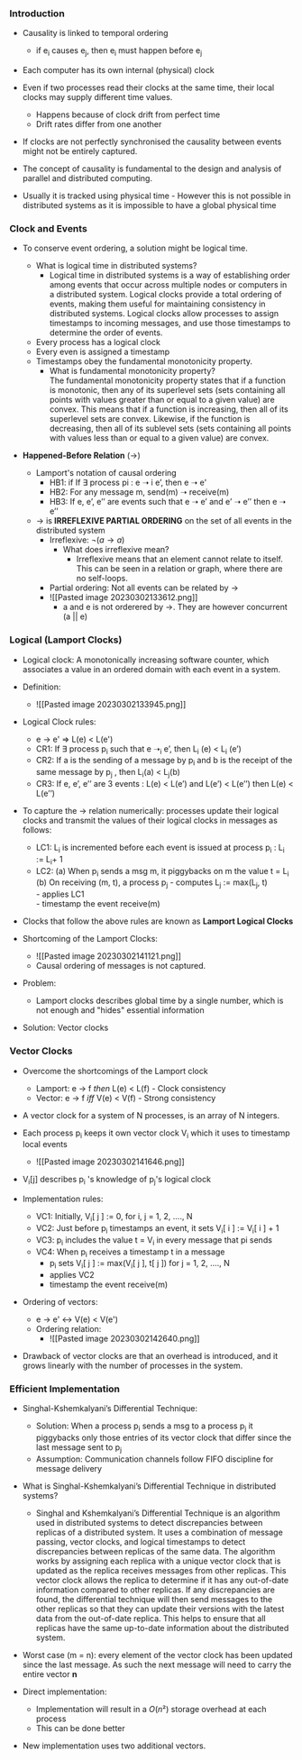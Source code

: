 ### Introduction
* Causality is linked to temporal ordering
	* if e<sub>i</sub> causes e<sub>j</sub>, then e<sub>i</sub> must happen before e<sub>j</sub>
* Each computer has its own internal (physical) clock
* Even if two processes read their clocks at the same time, their local clocks may supply different time values.
	* Happens because of clock drift from perfect time
	* Drift rates differ from one another
* If clocks are not perfectly synchronised the causality between events might not be entirely captured.

* The concept of causality is fundamental to the design and analysis of parallel and distributed computing.
* Usually it is tracked using physical time - However this is not possible in distributed systems as it is impossible to have a global physical time

### Clock and Events

* To conserve event ordering, a solution might be logical time.
	* What is logical time in distributed systems? 
		* Logical time in distributed systems is a way of establishing order among events that occur across multiple nodes or computers in a distributed system. Logical clocks provide a total ordering of events, making them useful for maintaining consistency in distributed systems. Logical clocks allow processes to assign timestamps to incoming messages, and use those timestamps to determine the order of events.
	* Every process has a logical clock
	* Every even is assigned a timestamp
	* Timestamps obey the fundamental monotonicity property.
		* What is fundamental monotonicity property? 	
			The fundamental monotonicity property states that if a function is monotonic, then any of its superlevel sets (sets containing all points with values greater than or equal to a given value) are convex. This means that if a function is increasing, then all of its superlevel sets are convex. Likewise, if the function is decreasing, then all of its sublevel sets (sets containing all points with values less than or equal to a given value) are convex.

* **Happened-Before Relation** (->)
	* Lamport's notation of causal ordering
		* HB1: if If ∃ process pi : e ➝ i e’, then e ➝ e'
		* HB2: For any message m, send(m) ➝ receive(m)
		* HB3: If e, e’, e’’ are events such that e ➝ e’ and e’ ➝ e’’ then e ➝ e’’
	* -> is **IRREFLEXIVE PARTIAL ORDERING** on the set of all events in the distributed system
		* Irreflexive: $\lnot(a\rightarrow a)$  
			* What does irreflexive mean? 
				* Irreflexive means that an element cannot relate to itself. This can be seen in a relation or graph, where there are no self-loops.
		* Partial ordering: Not all events can be related by ->
		* ![[Pasted image 20230302133612.png]]
			* a and e is not orderered by ->. They are however concurrent (a || e)

### Logical (Lamport Clocks)
* Logical clock: A monotonically increasing software counter, which associates a value in an ordered domain with each event in a system.
* Definition:
	* ![[Pasted image 20230302133945.png]]
* Logical Clock rules:
	* e -> e' => L(e) < L(e')
	* CR1: If ∃ process p<sub>i</sub> such that e ➝<sub>i</sub> e’, then L<sub>i</sub> (e) < L<sub>i</sub> (e’)
	* CR2: If a is the sending of a message by p<sub>i</sub> and b is the receipt of the same message by p<sub>j</sub> , then L<sub>i</sub>(a) < L<sub>j</sub>(b)
	* CR3: If e, e’, e’’ are 3 events : L(e) < L(e’) and L(e’) < L(e’’) then L(e) < L(e’’)
* To capture the -> relation numerically: processes update their logical clocks and transmit the values of their logical clocks in messages as follows:
	* LC1: L<sub>i</sub> is incremented before each event is issued at process p<sub>i</sub> : L<sub>i</sub> := L<sub>i</sub>+ 1
	* LC2: (a) When p<sub>i</sub> sends a msg m, it piggybacks on m the value t = L<sub>i</sub>  
		(b) On receiving (m, t), a process p<sub>j</sub> 
				- computes L<sub>j</sub> := max(L<sub>j</sub>, t)  
				- applies LC1  
				- timestamp the event receive(m)
* Clocks that follow the above rules are known as **Lamport Logical Clocks**

* Shortcoming of the Lamport Clocks:
	* ![[Pasted image 20230302141121.png]] 
	* Causal ordering of messages is not captured.
* Problem:
	* Lamport clocks describes global time by a single number, which is not enough and "hides" essential information
* Solution: Vector clocks

### Vector Clocks
* Overcome the shortcomings of the Lamport clock
	* Lamport: e -> f *then* L(e) < L(f) - Clock consistency
	* Vector: e -> f *iff* V(e) < V(f) - Strong consistency
* A vector clock for a system of N processes, is an array of N integers.
* Each process p<sub>i</sub> keeps it own vector clock V<sub>i</sub> which it uses to timestamp local events
	* ![[Pasted image 20230302141646.png]] 
* V<sub>i</sub>[j] describes p<sub>i</sub> 's knowledge of p<sub>j</sub>'s logical clock

* Implementation rules:
	* VC1: Initially, V<sub>i</sub>[ j ] := 0, for i, j = 1, 2, ...., N
	* VC2: Just before p<sub>i</sub> timestamps an event, it sets V<sub>i</sub>[ i ] := V<sub>i</sub>[ i ] + 1
	* VC3: p<sub>i</sub> includes the value t = V<sub>i</sub> in every message that pi sends
	* VC4: When p<sub>i</sub> receives a timestamp t in a message  
		- p<sub>i</sub> sets V<sub>i</sub>[ j ] := max(V<sub>i</sub>[ j ], t[ j ]) for j = 1, 2, ...., N  
		- applies VC2  
		- timestamp the event receive(m)

* Ordering of vectors:
	* e -> e' <-> V(e) < V(e')
	* Ordering relation:
		* ![[Pasted image 20230302142640.png]]

* Drawback of vector clocks are that an overhead is introduced, and it grows linearly with the number of processes in the system.

### Efficient Implementation
* Singhal-Kshemkalyani’s Differential Technique:
	* Solution: When a process p<sub>i</sub> sends a msg to a process p<sub>j</sub> it piggybacks only those entries of its vector clock that differ since the last message sent to p<sub>j</sub>
	* Assumption: Communication channels follow FIFO discipline for message delivery
* What is Singhal-Kshemkalyani’s Differential Technique in distributed systems?
	* Singhal and Kshemkalyani’s Differential Technique is an algorithm used in distributed systems to detect discrepancies between replicas of a distributed system. It uses a combination of message passing, vector clocks, and logical timestamps to detect discrepancies between replicas of the same data. The algorithm works by assigning each replica with a unique vector clock that is updated as the replica receives messages from other replicas. This vector clock allows the replica to determine if it has any out-of-date information compared to other replicas. If any discrepancies are found, the differential technique will then send messages to the other replicas so that they can update their versions with the latest data from the out-of-date replica. This helps to ensure that all replicas have the same up-to-date information about the distributed system.

* Worst case (m = n): every element of the vector clock has been updated since the last message. As such the next message will need to carry the entire vector **n** 
* Direct implementation:
	* Implementation will result in a $O(n²)$ storage overhead at each process
	* This can be done better

* New implementation uses two additional vectors.